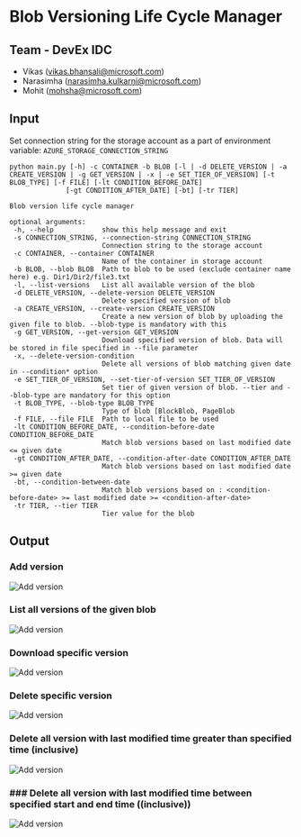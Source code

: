 # Blob Versioning Life Cycle Manager

## Team - DevEx IDC
 - Vikas (vikas.bhansali@microsoft.com)
 - Narasimha (narasimha.kulkarni@microsoft.com)
 - Mohit (mohsha@microsoft.com)
 
 ## Input
 
 Set connection string for the storage account as a part of environment variable: `AZURE_STORAGE_CONNECTION_STRING`
 ```
python main.py [-h] -c CONTAINER -b BLOB [-l | -d DELETE_VERSION | -a CREATE_VERSION | -g GET_VERSION | -x | -e SET_TIER_OF_VERSION] [-t BLOB_TYPE] [-f FILE] [-lt CONDITION_BEFORE_DATE]
               [-gt CONDITION_AFTER_DATE] [-bt] [-tr TIER]

Blob version life cycle manager

optional arguments:
  -h, --help            show this help message and exit
  -s CONNECTION_STRING, --connection-string CONNECTION_STRING
                        Connection string to the storage account
  -c CONTAINER, --container CONTAINER
                        Name of the container in storage account
  -b BLOB, --blob BLOB  Path to blob to be used (exclude container name here) e.g. Dir1/Dir2/file3.txt
  -l, --list-versions   List all available version of the blob
  -d DELETE_VERSION, --delete-version DELETE_VERSION
                        Delete specified version of blob
  -a CREATE_VERSION, --create-version CREATE_VERSION
                        Create a new version of blob by uploading the given file to blob. --blob-type is mandatory with this
  -g GET_VERSION, --get-version GET_VERSION
                        Download specified version of blob. Data will be stored in file specified in --file parameter
  -x, --delete-version-condition
                        Delete all versions of blob matching given date in --condition* option
  -e SET_TIER_OF_VERSION, --set-tier-of-version SET_TIER_OF_VERSION
                        Set tier of given version of blob. --tier and --blob-type are mandatory for this option
  -t BLOB_TYPE, --blob-type BLOB_TYPE
                        Type of blob [BlockBlob, PageBlob
  -f FILE, --file FILE  Path to local file to be used
  -lt CONDITION_BEFORE_DATE, --condition-before-date CONDITION_BEFORE_DATE
                        Match blob versions based on last modified date <= given date
  -gt CONDITION_AFTER_DATE, --condition-after-date CONDITION_AFTER_DATE
                        Match blob versions based on last modified date >= given date
  -bt, --condition-between-date
                        Match blob versions based on : <condition-before-date> >= last modified date >= <condition-after-date>
  -tr TIER, --tier TIER
                        Tier value for the blob

```

 ## Output 
 
 ### Add version
 ![Add version](https://github.com/mohsha-msft/xstorehackathon/blob/devex-idc/lcm-blob-versioning-problem/lcm-blob-versioning-problem/output/create.png?raw=true)
 
 ### List all versions of the given blob
 ![Add version](https://github.com/mohsha-msft/xstorehackathon/blob/devex-idc/lcm-blob-versioning-problem/lcm-blob-versioning-problem/output/list.png?raw=true)
 
  ### Download specific version
 ![Add version](https://github.com/mohsha-msft/xstorehackathon/blob/devex-idc/lcm-blob-versioning-problem/lcm-blob-versioning-problem/output/download.png?raw=true)
 
 ### Delete specific version
 ![Add version](https://github.com/mohsha-msft/xstorehackathon/blob/devex-idc/lcm-blob-versioning-problem/lcm-blob-versioning-problem/output/delete.png?raw=true)
 
  ### Delete all version with last modified time greater than specified time (inclusive)
 ![Add version](https://github.com/mohsha-msft/xstorehackathon/blob/devex-idc/lcm-blob-versioning-problem/lcm-blob-versioning-problem/output/delete_greater_than.png?raw=true)
 
  ### ### Delete all version with last modified time between specified start and end time ((inclusive))
 ![Add version](https://github.com/mohsha-msft/xstorehackathon/blob/devex-idc/lcm-blob-versioning-problem/lcm-blob-versioning-problem/output/delete_between.png?raw=true)
 